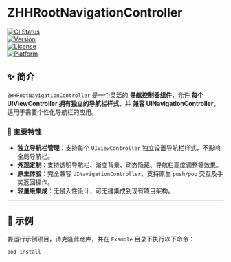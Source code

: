 # ZHHRootNavigationController

[![CI Status](https://img.shields.io/travis/yue5yueliang/ZHHRootNavigationController.svg?style=flat)](https://travis-ci.org/yue5yueliang/ZHHRootNavigationController)  
[![Version](https://img.shields.io/cocoapods/v/ZHHRootNavigationController.svg?style=flat)](https://cocoapods.org/pods/ZHHRootNavigationController)  
[![License](https://img.shields.io/cocoapods/l/ZHHRootNavigationController.svg?style=flat)](https://cocoapods.org/pods/ZHHRootNavigationController)  
[![Platform](https://img.shields.io/cocoapods/p/ZHHRootNavigationController.svg?style=flat)](https://cocoapods.org/pods/ZHHRootNavigationController)  

## ✨ 简介

`ZHHRootNavigationController` 是一个灵活的 **导航控制器组件**，允许 **每个 UIViewController 拥有独立的导航栏样式**，并 **兼容 UINavigationController**，适用于需要个性化导航栏的应用。

### 📌 主要特性
- **独立导航栏管理**：支持每个 `UIViewController` 独立设置导航栏样式，不影响全局导航栏。
- **外观定制**：支持透明导航栏、渐变背景、动态隐藏、导航栏高度调整等效果。
- **原生体验**：完全兼容 `UINavigationController`，支持原生 `push/pop` 交互及手势返回操作。
- **轻量级集成**：无侵入性设计，可无缝集成到现有项目架构。

---

## 🚀 示例
要运行示例项目，请克隆此仓库，并在 `Example` 目录下执行以下命令：
```sh
pod install
